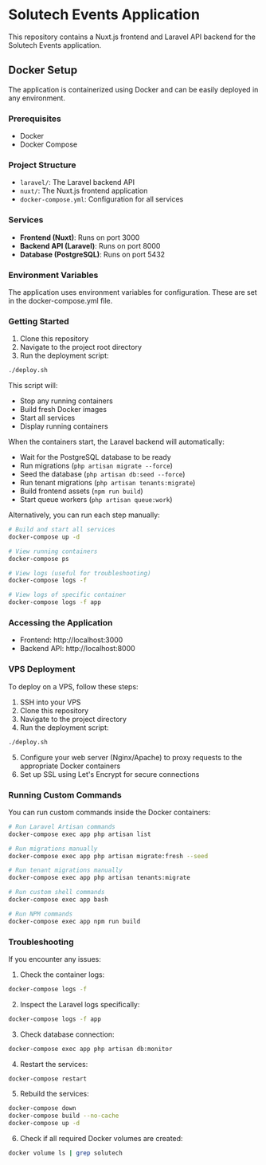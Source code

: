 # Solutech Events Application

This repository contains a Nuxt.js frontend and Laravel API backend for the Solutech Events application.

## Docker Setup

The application is containerized using Docker and can be easily deployed in any environment.

### Prerequisites

- Docker
- Docker Compose

### Project Structure

- `laravel/`: The Laravel backend API
- `nuxt/`: The Nuxt.js frontend application
- `docker-compose.yml`: Configuration for all services

### Services

- **Frontend (Nuxt)**: Runs on port 3000
- **Backend API (Laravel)**: Runs on port 8000
- **Database (PostgreSQL)**: Runs on port 5432

### Environment Variables

The application uses environment variables for configuration. These are set in the docker-compose.yml file.

### Getting Started

1. Clone this repository
2. Navigate to the project root directory
3. Run the deployment script:

```bash
./deploy.sh
```

This script will:
- Stop any running containers
- Build fresh Docker images
- Start all services
- Display running containers

When the containers start, the Laravel backend will automatically:
- Wait for the PostgreSQL database to be ready
- Run migrations (`php artisan migrate --force`)
- Seed the database (`php artisan db:seed --force`)
- Run tenant migrations (`php artisan tenants:migrate`)
- Build frontend assets (`npm run build`)
- Start queue workers (`php artisan queue:work`)

Alternatively, you can run each step manually:

```bash
# Build and start all services
docker-compose up -d

# View running containers
docker-compose ps

# View logs (useful for troubleshooting)
docker-compose logs -f

# View logs of specific container
docker-compose logs -f app
```

### Accessing the Application

- Frontend: http://localhost:3000
- Backend API: http://localhost:8000

### VPS Deployment

To deploy on a VPS, follow these steps:

1. SSH into your VPS
2. Clone this repository
3. Navigate to the project directory
4. Run the deployment script:

```bash
./deploy.sh
```

5. Configure your web server (Nginx/Apache) to proxy requests to the appropriate Docker containers
6. Set up SSL using Let's Encrypt for secure connections

### Running Custom Commands

You can run custom commands inside the Docker containers:

```bash
# Run Laravel Artisan commands
docker-compose exec app php artisan list

# Run migrations manually
docker-compose exec app php artisan migrate:fresh --seed

# Run tenant migrations manually
docker-compose exec app php artisan tenants:migrate

# Run custom shell commands
docker-compose exec app bash

# Run NPM commands
docker-compose exec app npm run build
```

### Troubleshooting

If you encounter any issues:

1. Check the container logs:
```bash
docker-compose logs -f
```

2. Inspect the Laravel logs specifically:
```bash
docker-compose logs -f app
```

3. Check database connection:
```bash
docker-compose exec app php artisan db:monitor
```

4. Restart the services:
```bash
docker-compose restart
```

5. Rebuild the services:
```bash
docker-compose down
docker-compose build --no-cache
docker-compose up -d
```

6. Check if all required Docker volumes are created:
```bash
docker volume ls | grep solutech
```
